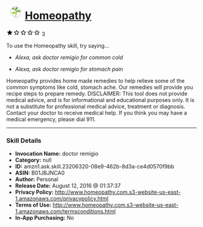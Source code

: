 # &nbsp;<img src="skill_icon" alt="Homeopathy icon" width="36"> [Homeopathy](http://alexa.amazon.com/#skills/amzn1.ask.skill.23206320-08e9-462b-8d3a-ce4d0570f9bb)
![1 stars](../../images/ic_star_black_18dp_1x.png)![1 stars](../../images/ic_star_border_black_18dp_1x.png)![1 stars](../../images/ic_star_border_black_18dp_1x.png)![1 stars](../../images/ic_star_border_black_18dp_1x.png)![1 stars](../../images/ic_star_border_black_18dp_1x.png) 3

To use the Homeopathy skill, try saying...

* *Alexa, ask doctor remigio for common cold*

* *Alexa, ask doctor remigio for stomach pain*

Homeopathy provides home made remedies to help relieve some of the common symptoms like cold, stomach ache. Our remedies will provide you recipe steps to prepare remedy. 
DISCLAIMER: This tool does not provide medical advice, and is for informational and educational purposes only. It is not a substitute for professional medical advice, treatment or diagnosis. Contact your doctor to receive medical help. If you think you may have a medical emergency, please dial 911.

***

### Skill Details

* **Invocation Name:** doctor remigio
* **Category:** null
* **ID:** amzn1.ask.skill.23206320-08e9-462b-8d3a-ce4d0570f9bb
* **ASIN:** B01JBJNCA0
* **Author:** Personal
* **Release Date:** August 12, 2016 @ 01:37:37
* **Privacy Policy:** http://www.homeopathy.com.s3-website-us-east-1.amazonaws.com/privacypolicy.html
* **Terms of Use:** http://www.homeopathy.com.s3-website-us-east-1.amazonaws.com/termsconditions.html
* **In-App Purchasing:** No
